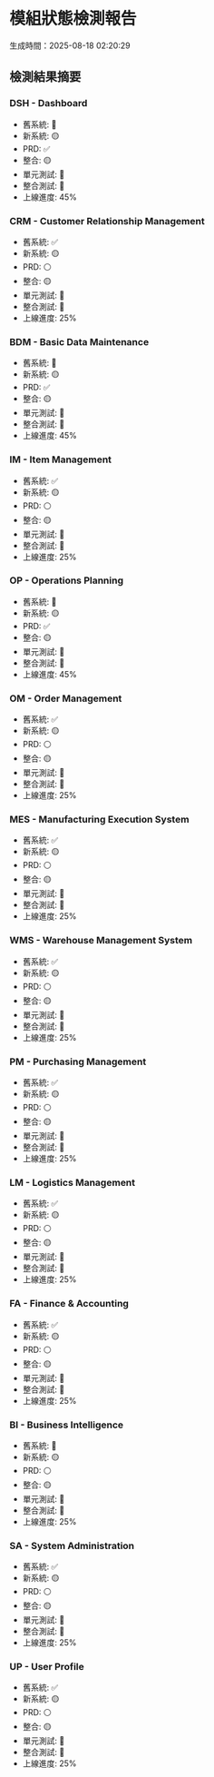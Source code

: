 
# 模組狀態檢測報告
生成時間：2025-08-18 02:20:29

## 檢測結果摘要

### DSH - Dashboard
- 舊系統: 🔴
- 新系統: 🟡
- PRD: ✅
- 整合: 🟡
- 單元測試: 🔴
- 整合測試: 🔴
- 上線進度: 45%

### CRM - Customer Relationship Management
- 舊系統: ✅
- 新系統: 🟡
- PRD: ⚪
- 整合: 🟡
- 單元測試: 🔴
- 整合測試: 🔴
- 上線進度: 25%

### BDM - Basic Data Maintenance
- 舊系統: 🔴
- 新系統: 🟡
- PRD: ✅
- 整合: 🟡
- 單元測試: 🔴
- 整合測試: 🔴
- 上線進度: 45%

### IM - Item Management
- 舊系統: ✅
- 新系統: 🟡
- PRD: ⚪
- 整合: 🟡
- 單元測試: 🔴
- 整合測試: 🔴
- 上線進度: 25%

### OP - Operations Planning
- 舊系統: 🔴
- 新系統: 🟡
- PRD: ✅
- 整合: 🟡
- 單元測試: 🔴
- 整合測試: 🔴
- 上線進度: 45%

### OM - Order Management
- 舊系統: ✅
- 新系統: 🟡
- PRD: ⚪
- 整合: 🟡
- 單元測試: 🔴
- 整合測試: 🔴
- 上線進度: 25%

### MES - Manufacturing Execution System
- 舊系統: ✅
- 新系統: 🟡
- PRD: ⚪
- 整合: 🟡
- 單元測試: 🔴
- 整合測試: 🔴
- 上線進度: 25%

### WMS - Warehouse Management System
- 舊系統: ✅
- 新系統: 🟡
- PRD: ⚪
- 整合: 🟡
- 單元測試: 🔴
- 整合測試: 🔴
- 上線進度: 25%

### PM - Purchasing Management
- 舊系統: ✅
- 新系統: 🟡
- PRD: ⚪
- 整合: 🟡
- 單元測試: 🔴
- 整合測試: 🔴
- 上線進度: 25%

### LM - Logistics Management
- 舊系統: ✅
- 新系統: 🟡
- PRD: ⚪
- 整合: 🟡
- 單元測試: 🔴
- 整合測試: 🔴
- 上線進度: 25%

### FA - Finance & Accounting
- 舊系統: ✅
- 新系統: 🟡
- PRD: ⚪
- 整合: 🟡
- 單元測試: 🔴
- 整合測試: 🔴
- 上線進度: 25%

### BI - Business Intelligence
- 舊系統: 🔴
- 新系統: 🟡
- PRD: ⚪
- 整合: 🟡
- 單元測試: 🔴
- 整合測試: 🔴
- 上線進度: 25%

### SA - System Administration
- 舊系統: ✅
- 新系統: 🟡
- PRD: ⚪
- 整合: 🟡
- 單元測試: 🔴
- 整合測試: 🔴
- 上線進度: 25%

### UP - User Profile
- 舊系統: ✅
- 新系統: 🟡
- PRD: ⚪
- 整合: 🟡
- 單元測試: 🔴
- 整合測試: 🔴
- 上線進度: 25%
